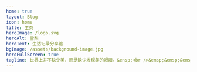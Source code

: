 ```yaml
---
home: true
layout: Blog
icon: home
title: 主页
heroImage: /logo.svg
heroAlt: 雪梨
heroText: 生活记录分享馆
bgImage: /assets/background-image.jpg
heroFullScreen: true
tagline: 世界上并不缺少美，而是缺少发现美的眼睛。&ensp;<br />&emsp;&emsp;&emsp;&emsp;&emsp;&emsp;&emsp;&emsp;&emsp;——法国著名雕塑家罗丹
---
```

